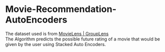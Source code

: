 # Movie-Recommendation-AutoEncoders
The dataset used is from [MovieLens | GroupLens](https://grouplens.org/datasets/movielens/)
<br>The Algorithm predicts the possible future rating of a movie that would be given by the user using Stacked Auto Encoders.
